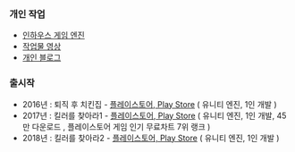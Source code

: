 ### 개인 작업
            
- [인하우스 게임 엔진](https://github.com/SungJJinKang/DoomsEngine/releases)
- [작업물 영상](https://youtube.com/playlist?list=PLUg9a0kyCgTR3OhYZYSMauDmjv6D96pVz)      
- [개인 블로그](https://sungjjinkang.github.io/)       

### 출시작       

- 2016년 : 퇴직 후 치킨집 - [플레이스토어, Play Store](https://play.google.com/store/apps/details?id=kr.Hours30000.ChickenShopAfterRetire&hl=ko&gl=US) ( 유니티 엔진, 1인 개발 )     
- 2017년 : 킬러를 찾아라1 - [플레이스토어, Play Store](https://play.google.com/store/apps/details?id=com.NintyNineMillion.FindKiller&hl=ko&gl=US) ( 유니티 엔진, 1인 개발, 45만 다운로드 , 플레이스토어 게임 인기 무료차트 7위 랭크 )   
- 2018년 : 킬러를 찾아라2 - [플레이스토어, Play Store](https://play.google.com/store/apps/details?id=com.milli.findkiller2&hl=ko&gl=US) ( 유니티 엔진, 1인 개발 )
